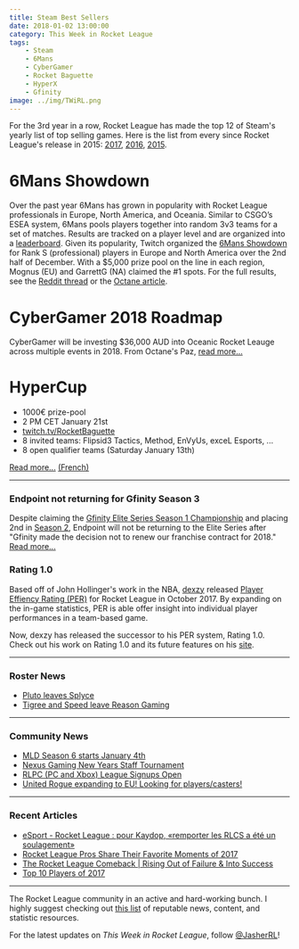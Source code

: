 ```yaml
---
title: Steam Best Sellers
date: 2018-01-02 13:00:00
category: This Week in Rocket League
tags:
    - Steam
    - 6Mans
    - CyberGamer
    - Rocket Baguette
    - HyperX
    - Gfinity
image: ../img/TWiRL.png
---
```


For the 3rd year in a row, Rocket League has made the top 12 of Steam's yearly list of top selling games. Here is the list from every since Rocket League's release in 2015: [2017](http://store.steampowered.com/sale/2017_best_sellers/), [2016](http://store.steampowered.com/sale/2016_top_sellers/), [2015](https://www.gamespot.com/articles/steams-20-best-selling-pc-games-of-2015-made-650m-/1100-6433510/).

# 6Mans Showdown

Over the past year 6Mans has grown in popularity with Rocket League professionals in Europe, North America, and Oceania. Similar to CSGO’s ESEA system, 6Mans pools players together into random 3v3 teams for a set of matches. Results are tracked on a player level and are organized into a [leaderboard](https://docs.google.com/spreadsheets/d/13uT0TBMs99CJ-VaSDoxvZBQYukJX3My0WU_5rjfLWXQ/edit#gid=1964528333). Given its popularity, Twitch organized the [6Mans Showdown](https://nm.reddit.com/r/RocketLeague/comments/7k4bl6/twitch_esports_presents_6mans_streamer_showdown/) for Rank S (professional) players in Europe and North America over the 2nd half of December. With a \$5,000 prize pool on the line in each region, Mognus (EU) and GarrettG (NA) claimed the #1 spots. For the full results, see the [Reddit thread](https://nm.reddit.com/r/RocketLeague/comments/7nhkuf/results_twitch_esports_6mans_streamer_showdown/) or the [Octane article](http://octane.gg/news/6-mans-streamer-showdown-final-results/).

# CyberGamer 2018 Roadmap

CyberGamer will be investing \$36,000 AUD into Oceanic Rocket Leauge across multiple events in 2018. From Octane's Paz, [read more...](http://octane.gg/news/cybergamer-2018-roadmap/)

# HyperCup

- 1000€ prize-pool
- 2 PM CET January 21st
- [twitch.tv/RocketBaguette](https://twitch.tv/RocketBaguette)
- 8 invited teams: Flipsid3 Tactics, Method, EnVyUs, exceL Esports, ...
- 8 open qualifier teams (Saturday January 13th)

[Read more...](http://octane.gg/news/hyperx-and-rocket-baguette-to-host-hypercup-event/) [(French)](http://rocketbaguette.com/hypercup/)

---

### Endpoint not returning for Gfinity Season 3

Despite claiming the [Gfinity Elite Series Season 1 Championship](https://rl-esports.gamepedia.com/Gfinity/Elite_Series/Season_1/Playoffs) and placing 2nd in [Season 2](https://rl-esports.gamepedia.com/Gfinity/Elite_Series/Season_2/Playoffs), Endpoint will not be returning to the Elite Series after "Gfinity made the decision not to renew our franchise contract for 2018." [Read more...](https://endpoint.gg/endpoint/new-year-update/)

### Rating 1.0

Based off of John Hollinger's work in the NBA, [dexzy](https://twitter.com/dexzyEsports) released [Player Effiency Rating (PER)](https://medium.com/@dexzy_RL/player-efficiency-rating-in-rocket-league-7e8631bb814a) for Rocket League in October 2017. By expanding on the in-game statistics, PER is able offer insight into individual player performances in a team-based game.

Now, dexzy has released the successor to his PER system, Rating 1.0. Check out his work on Rating 1.0 and its future features on his [site](https://dexzy.github.io/).

---

### Roster News

- [Pluto leaves Splyce](https://twitter.com/PlutoRL/status/946821886171910145)
- [Tigree and Speed leave Reason Gaming](http://octane.gg/news/tigreee-and-speed-leave-reason-gaming)

---

### Community News

- [MLD Season 6 starts January 4th](https://twitter.com/MLDoubles/status/946072450856562688)
- [Nexus Gaming New Years Staff Tournament](https://twitter.com/NexusGamingRL/status/947217489494020096)
- [RLPC (PC and Xbox) League Signups Open](https://www.reddit.com/r/RocketLeague/comments/7mgqsg/rlpc_pc_and_xbox_league_signups_open/)
- [United Rogue expanding to EU! Looking for players/casters!](https://www.reddit.com/r/RocketLeagueClashes/comments/7nn85p/leagueeupcps43v3_united_rogue_expanding_to_eu/)

---

### Recent Articles

- [eSport - Rocket League : pour Kaydop, «remporter les RLCS a été un soulagement»](https://www.lequipe.fr/Esport/Actualites/Esport-rocket-league-pour-kaydop-remporter-les-rlcs-a-ete-un-soulagement/862914)
- [Rocket League Pros Share Their Favorite Moments of 2017](https://www.redbull.com/us-en/rocket-league-pros-favorite-moments-2017)
- [The Rocket League Comeback | Rising Out of Failure & Into Success](https://www.youtube.com/watch?v=VnkV9ayKL7M)
- [Top 10 Players of 2017](http://octane.gg/news/top-ten-players-of-2017/)

---

The Rocket League community in an active and hard-working bunch. I highly suggest checking out [this list](https://jasher.io/rocket-league-resources/) of reputable news, content, and statistic resources.

For the latest updates on _This Week in Rocket League_, follow [@JasherRL](https://twitter.com/JasherRL)!
